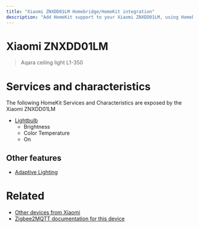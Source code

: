 ```yaml
---
title: "Xiaomi ZNXDD01LM Homebridge/HomeKit integration"
description: "Add HomeKit support to your Xiaomi ZNXDD01LM, using Homebridge, Zigbee2MQTT and homebridge-z2m."
---
```

<!---
This file has been GENERATED using src/docgen/docgen.ts
DO NOT EDIT THIS FILE MANUALLY!
-->
# Xiaomi ZNXDD01LM
> Aqara ceiling light L1-350


# Services and characteristics
The following HomeKit Services and Characteristics are exposed by
the Xiaomi ZNXDD01LM

* [Lightbulb](../../light.md)
  * Brightness
  * Color Temperature
  * On

## Other features
* [Adaptive Lighting](../../light.md)

# Related
* [Other devices from Xiaomi](../index.md#xiaomi)
* [Zigbee2MQTT documentation for this device](https://www.zigbee2mqtt.io/devices/ZNXDD01LM.html)